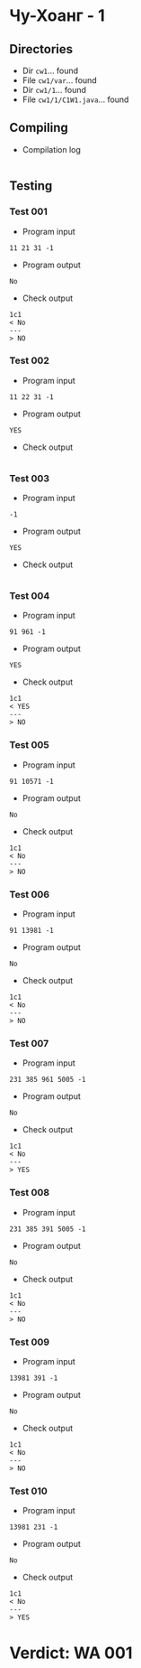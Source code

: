 # Чу-Хоанг - 1
## Directories
- Dir `cw1`... found
- File `cw1/var`... found
- Dir `cw1/1`... found
- File `cw1/1/C1W1.java`... found
## Compiling
- Compilation log
```

```
## Testing
### Test 001
- Program input
```
11 21 31 -1

```
- Program output
```
No

```
- Check output
```
1c1
< No
---
> NO

```
### Test 002
- Program input
```
11 22 31 -1

```
- Program output
```
YES

```
- Check output
```

```
### Test 003
- Program input
```
-1

```
- Program output
```
YES

```
- Check output
```

```
### Test 004
- Program input
```
91 961 -1

```
- Program output
```
YES

```
- Check output
```
1c1
< YES
---
> NO

```
### Test 005
- Program input
```
91 10571 -1

```
- Program output
```
No

```
- Check output
```
1c1
< No
---
> NO

```
### Test 006
- Program input
```
91 13981 -1

```
- Program output
```
No

```
- Check output
```
1c1
< No
---
> NO

```
### Test 007
- Program input
```
231 385 961 5005 -1

```
- Program output
```
No

```
- Check output
```
1c1
< No
---
> YES

```
### Test 008
- Program input
```
231 385 391 5005 -1

```
- Program output
```
No

```
- Check output
```
1c1
< No
---
> NO

```
### Test 009
- Program input
```
13981 391 -1

```
- Program output
```
No

```
- Check output
```
1c1
< No
---
> NO

```
### Test 010
- Program input
```
13981 231 -1

```
- Program output
```
No

```
- Check output
```
1c1
< No
---
> YES

```
# Verdict: WA 001
